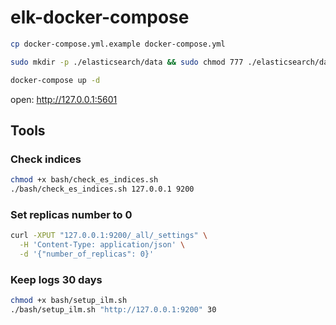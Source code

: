# elk-docker-compose

```bash
cp docker-compose.yml.example docker-compose.yml

sudo mkdir -p ./elasticsearch/data && sudo chmod 777 ./elasticsearch/data

docker-compose up -d
```

open: http://127.0.0.1:5601


## Tools

### Check indices

```bash
chmod +x bash/check_es_indices.sh
./bash/check_es_indices.sh 127.0.0.1 9200
```

### Set replicas number to 0

```bash
curl -XPUT "127.0.0.1:9200/_all/_settings" \
  -H 'Content-Type: application/json' \
  -d '{"number_of_replicas": 0}'
```

### Keep logs 30 days
```bash
chmod +x bash/setup_ilm.sh
./bash/setup_ilm.sh "http://127.0.0.1:9200" 30
```